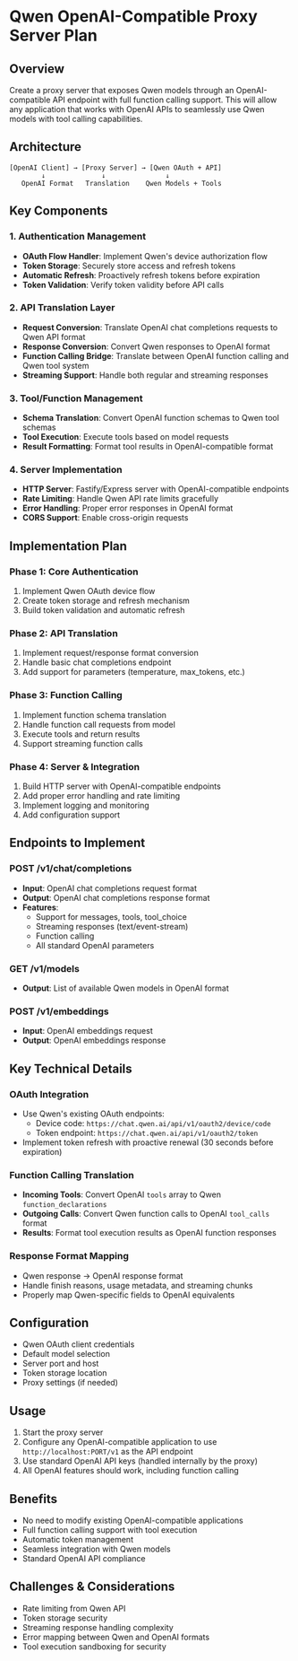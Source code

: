 # Qwen OpenAI-Compatible Proxy Server Plan

## Overview
Create a proxy server that exposes Qwen models through an OpenAI-compatible API endpoint with full function calling support. This will allow any application that works with OpenAI APIs to seamlessly use Qwen models with tool calling capabilities.

## Architecture

```
[OpenAI Client] → [Proxy Server] → [Qwen OAuth + API]
        ↓              ↓               ↓
   OpenAI Format   Translation    Qwen Models + Tools
```

## Key Components

### 1. Authentication Management
- **OAuth Flow Handler**: Implement Qwen's device authorization flow
- **Token Storage**: Securely store access and refresh tokens
- **Automatic Refresh**: Proactively refresh tokens before expiration
- **Token Validation**: Verify token validity before API calls

### 2. API Translation Layer
- **Request Conversion**: Translate OpenAI chat completions requests to Qwen API format
- **Response Conversion**: Convert Qwen responses to OpenAI format
- **Function Calling Bridge**: Translate between OpenAI function calling and Qwen tool system
- **Streaming Support**: Handle both regular and streaming responses

### 3. Tool/Function Management
- **Schema Translation**: Convert OpenAI function schemas to Qwen tool schemas
- **Tool Execution**: Execute tools based on model requests
- **Result Formatting**: Format tool results in OpenAI-compatible format

### 4. Server Implementation
- **HTTP Server**: Fastify/Express server with OpenAI-compatible endpoints
- **Rate Limiting**: Handle Qwen API rate limits gracefully
- **Error Handling**: Proper error responses in OpenAI format
- **CORS Support**: Enable cross-origin requests

## Implementation Plan

### Phase 1: Core Authentication
1. Implement Qwen OAuth device flow
2. Create token storage and refresh mechanism
3. Build token validation and automatic refresh

### Phase 2: API Translation
1. Implement request/response format conversion
2. Handle basic chat completions endpoint
3. Add support for parameters (temperature, max_tokens, etc.)

### Phase 3: Function Calling
1. Implement function schema translation
2. Handle function call requests from model
3. Execute tools and return results
4. Support streaming function calls

### Phase 4: Server & Integration
1. Build HTTP server with OpenAI-compatible endpoints
2. Add proper error handling and rate limiting
3. Implement logging and monitoring
4. Add configuration support

## Endpoints to Implement

### POST /v1/chat/completions
- **Input**: OpenAI chat completions request format
- **Output**: OpenAI chat completions response format
- **Features**: 
  - Support for messages, tools, tool_choice
  - Streaming responses (text/event-stream)
  - Function calling
  - All standard OpenAI parameters

### GET /v1/models
- **Output**: List of available Qwen models in OpenAI format

### POST /v1/embeddings
- **Input**: OpenAI embeddings request
- **Output**: OpenAI embeddings response

## Key Technical Details

### OAuth Integration
- Use Qwen's existing OAuth endpoints:
  - Device code: `https://chat.qwen.ai/api/v1/oauth2/device/code`
  - Token endpoint: `https://chat.qwen.ai/api/v1/oauth2/token`
- Implement token refresh with proactive renewal (30 seconds before expiration)

### Function Calling Translation
- **Incoming Tools**: Convert OpenAI `tools` array to Qwen `function_declarations`
- **Outgoing Calls**: Convert Qwen function calls to OpenAI `tool_calls` format
- **Results**: Format tool execution results as OpenAI function responses

### Response Format Mapping
- Qwen response → OpenAI response format
- Handle finish reasons, usage metadata, and streaming chunks
- Properly map Qwen-specific fields to OpenAI equivalents

## Configuration
- Qwen OAuth client credentials
- Default model selection
- Server port and host
- Token storage location
- Proxy settings (if needed)

## Usage
1. Start the proxy server
2. Configure any OpenAI-compatible application to use `http://localhost:PORT/v1` as the API endpoint
3. Use standard OpenAI API keys (handled internally by the proxy)
4. All OpenAI features should work, including function calling

## Benefits
- No need to modify existing OpenAI-compatible applications
- Full function calling support with tool execution
- Automatic token management
- Seamless integration with Qwen models
- Standard OpenAI API compliance

## Challenges & Considerations
- Rate limiting from Qwen API
- Token storage security
- Streaming response handling complexity
- Error mapping between Qwen and OpenAI formats
- Tool execution sandboxing for security